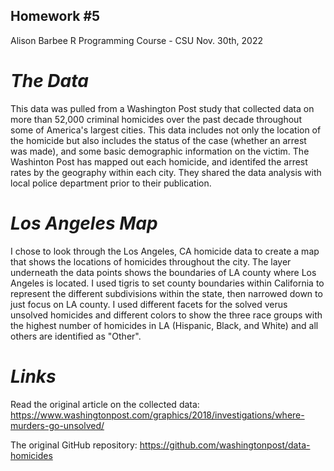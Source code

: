 ## **Homework #5**
Alison Barbee
R Programming Course - CSU
Nov. 30th, 2022

# *The Data*

This data was pulled from a Washington Post study that collected data on more than 52,000 criminal homicides over the past decade throughout some of America's largest cities. This data includes not only the location of the homicide but also includes the status of the case (whether an arrest was made), and some basic demographic information on the victim. The Washinton Post has mapped out each homicide, and identifed the arrest rates by the geography within each city. They shared the data analysis with local police department prior to their publication.

# *Los Angeles Map*

I chose to look through the Los Angeles, CA homicide data to create a map that shows the locations of homicides throughout the city. The layer underneath the data points shows the boundaries of LA county where Los Angeles is located. I used tigris to set county boundaries within California to represent the different subdivisions within the state, then narrowed down to just focus on LA county. I used different facets for the solved verus unsolved homicides and different colors to show the three race groups with the highest number of homicides in LA (Hispanic, Black, and White) and all others are identified as "Other".

# *Links*

Read the original article on the collected data: https://www.washingtonpost.com/graphics/2018/investigations/where-murders-go-unsolved/ 

The original GitHub repository: https://github.com/washingtonpost/data-homicides

